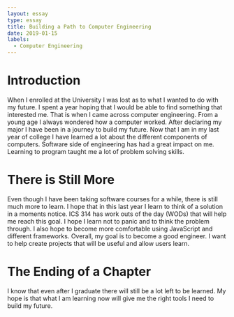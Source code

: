 ```yaml
---
layout: essay
type: essay
title: Building a Path to Computer Engineering
date: 2019-01-15
labels:
  - Computer Engineering
---
```

# Introduction
When I enrolled at the University I was lost as to what I wanted to do with my future. I spent a year hoping that I would be able to find something that interested me. That is when I came across computer engineering. From a young age I always wondered how a computer worked. After declaring my major I have been in a journey to build my future. Now that I am in my last year of college I have learned a lot about the different components of computers. Software side of engineering has had a great impact on me. Learning to program taught me a lot of problem solving skills. 

# There is Still More
Even though I have been taking software courses for a while, there is still much more to learn. I hope that in this last year I learn to think of a solution in a moments notice. ICS 314 has work outs of the day (WODs) that will help me reach this goal. I hope I learn not to panic and to think the problem through. I also hope to become more comfortable using JavaScript and different frameworks. Overall, my goal is to become a good engineer. I want to help create projects that will be useful and allow users learn.

# The Ending of a Chapter
I know that even after I graduate there will still be a lot left to be learned. My hope is that what I am learning now will give me the right tools I need to build my future. 